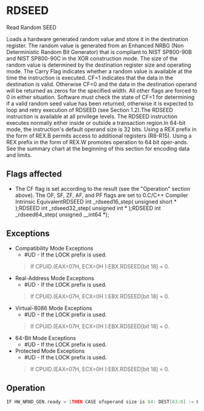 # RDSEED

Read Random SEED

Loads a hardware generated random value and store it in the destination register.
The random value is generated from an Enhanced NRBG (Non Deterministic Random Bit Generator) that is compliant to NIST SP800-90B and NIST SP800-90C in the XOR construction mode.
The size of the random value is determined by the destination register size and operating mode.
The Carry Flag indicates whether a random value is available at the time the instruction is executed.
CF=1 indicates that the data in the destination is valid.
Otherwise CF=0 and the data in the destination operand will be returned as zeros for the specified width.
All other flags are forced to 0 in either situation.
Software must check the state of CF=1 for determining if a valid random seed value has been returned, otherwise it is expected to loop and retry execution of RDSEED (see Section 1.2).The RDSEED instruction is available at all privilege levels.
The RDSEED instruction executes normally either inside or outside a transaction region.In 64-bit mode, the instruction's default operand size is 32 bits.
Using a REX prefix in the form of REX.B permits access to additional registers (R8-R15).
Using a REX prefix in the form of REX.W promotes operation to 64 bit oper-ands.
See the summary chart at the beginning of this section for encoding data and limits.

## Flags affected

- The CF flag is set according to the result (see the "Operation" section above). The OF, SF, ZF, AF, and PF flags are set to 0.C/C++ Compiler Intrinsic EquivalentRDSEED int _rdseed16_step( unsigned short * );RDSEED int _rdseed32_step( unsigned int * );RDSEED int _rdseed64_step( unsigned __int64 *);

## Exceptions

- Compatibility Mode Exceptions
  - #UD - If the LOCK prefix is used.
  > If CPUID.(EAX=07H, ECX=0H
  > ):EBX.RDSEED[bit 18] = 0.
- Real-Address Mode Exceptions
  - #UD - If the LOCK prefix is used.
  > If CPUID.(EAX=07H, ECX=0H
  > ):EBX.RDSEED[bit 18] = 0.
- Virtual-8086 Mode Exceptions
  - #UD - If the LOCK prefix is used.
  > If CPUID.(EAX=07H, ECX=0H
  > ):EBX.RDSEED[bit 18] = 0.
- 64-Bit Mode Exceptions
  - #UD - If the LOCK prefix is used.
- Protected Mode Exceptions
  - #UD - If the LOCK prefix is used.
  > If CPUID.(EAX=07H, ECX=0H
  > ):EBX.RDSEED[bit 18] = 0.

## Operation

```C
IF HW_NRND_GEN.ready = 1THEN CASE ofoperand size is 64: DEST[63:0] := HW_NRND_GEN.data;operand size is 32: DEST[31:0] := HW_NRND_GEN.data;operand size is 16: DEST[15:0] := HW_NRND_GEN.data;ESAC;CF := 1;ELSECASE ofoperand size is 64: DEST[63:0] := 0;operand size is 32: DEST[31:0] := 0;operand size is 16: DEST[15:0] := 0;ESAC;CF := 0;
```
